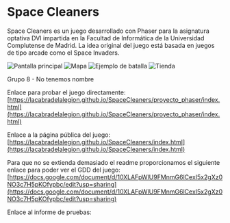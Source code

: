 # Space Cleaners #

Space Cleaners es un juego desarrollado con Phaser para la asignatura optativa DVI impartida en la Facultad de Informática de la Universidad Complutense de Madrid. La idea original del juego está basada en juegos de tipo arcade como el Space Invaders.

![Pantalla principal](/SpaceCleaners/images/inicio.png?raw=true "Pantalla principal")
![Mapa](/SpaceCleaners/images/mapa.png?raw=true "Mapa")
![Ejemplo de batalla](/SpaceCleaners/images/batalla.png?raw=true "Ejemplo de batalla")
![Tienda](/SpaceCleaners/images/tienda.png?raw=true "Tienda")

Grupo 8 - No tenemos nombre

Enlace para probar el juego directamente: [https://lacabradelalegion.github.io/SpaceCleaners/proyecto_phaser/index.html](https://lacabradelalegion.github.io/SpaceCleaners/proyecto_phaser/index.html)

Enlace a la página pública del juego: [https://lacabradelalegion.github.io/SpaceCleaners/index.html](https://lacabradelalegion.github.io/SpaceCleaners/index.html)

Para que no se extienda demasiado el readme proporcionamos el siguiente enlace para poder ver el GDD del juego: [https://docs.google.com/document/d/10XLAFpWlU9FMnmG6lCexI5x2gXz0NO3c7H5pKOfypbc/edit?usp=sharing](https://docs.google.com/document/d/10XLAFpWlU9FMnmG6lCexI5x2gXz0NO3c7H5pKOfypbc/edit?usp=sharing)

Enlace al informe de pruebas: []()
